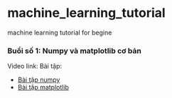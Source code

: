 # machine_learning_tutorial
machine learning tutorial for begine

### Buổi số 1: Numpy và  matplotlib cơ bản
Video link: 
Bài tập:  
- [Bài tập numpy](https://github.com/sonnhfit/machine_learning_tutorial/tree/master/numpy)
- [Bài tập matplotlib](https://github.com/sonnhfit/machine_learning_tutorial/tree/master/matplotlib)
